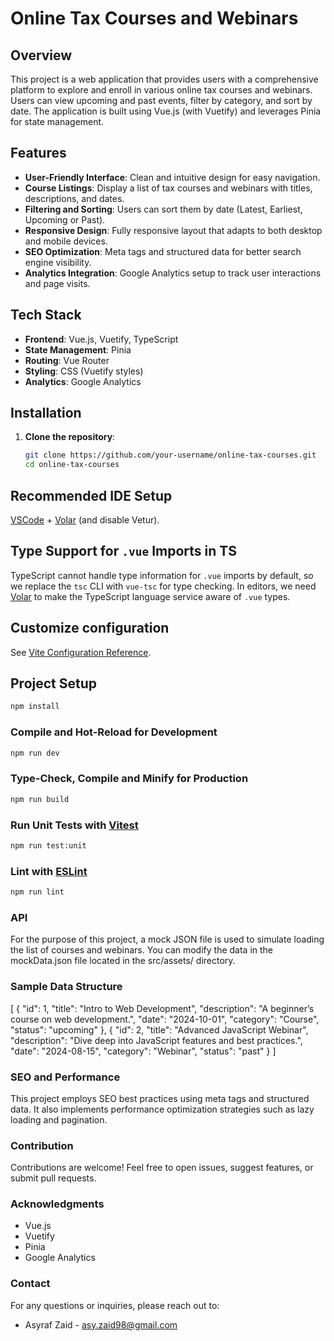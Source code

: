 # Online Tax Courses and Webinars

## Overview
This project is a web application that provides users with a comprehensive platform to explore and enroll in various online tax courses and webinars. Users can view upcoming and past events, filter by category, and sort by date. The application is built using Vue.js (with Vuetify) and leverages Pinia for state management.

## Features
- **User-Friendly Interface**: Clean and intuitive design for easy navigation.
- **Course Listings**: Display a list of tax courses and webinars with titles, descriptions, and dates.
- **Filtering and Sorting**: Users can sort them by date (Latest, Earliest, Upcoming or Past).
- **Responsive Design**: Fully responsive layout that adapts to both desktop and mobile devices.
- **SEO Optimization**: Meta tags and structured data for better search engine visibility.
- **Analytics Integration**: Google Analytics setup to track user interactions and page visits.

## Tech Stack
- **Frontend**: Vue.js, Vuetify, TypeScript
- **State Management**: Pinia
- **Routing**: Vue Router
- **Styling**: CSS (Vuetify styles)
- **Analytics**: Google Analytics

## Installation

1. **Clone the repository**:
   ```bash
   git clone https://github.com/your-username/online-tax-courses.git
   cd online-tax-courses


## Recommended IDE Setup

[VSCode](https://code.visualstudio.com/) + [Volar](https://marketplace.visualstudio.com/items?itemName=Vue.volar) (and disable Vetur).

## Type Support for `.vue` Imports in TS

TypeScript cannot handle type information for `.vue` imports by default, so we replace the `tsc` CLI with `vue-tsc` for type checking. In editors, we need [Volar](https://marketplace.visualstudio.com/items?itemName=Vue.volar) to make the TypeScript language service aware of `.vue` types.

## Customize configuration

See [Vite Configuration Reference](https://vitejs.dev/config/).

## Project Setup

```sh
npm install
```

### Compile and Hot-Reload for Development

```sh
npm run dev
```

### Type-Check, Compile and Minify for Production

```sh
npm run build
```

### Run Unit Tests with [Vitest](https://vitest.dev/)

```sh
npm run test:unit
```

### Lint with [ESLint](https://eslint.org/)

```sh
npm run lint
```

### API

For the purpose of this project, a mock JSON file is used to simulate loading the list of courses and webinars. You can modify the data in the mockData.json file located in the src/assets/ directory.


### Sample Data Structure

[
  {
    "id": 1,
    "title": "Intro to Web Development",
    "description": "A beginner’s course on web development.",
    "date": "2024-10-01",
    "category": "Course",
    "status": "upcoming"
  },
  {
    "id": 2,
    "title": "Advanced JavaScript Webinar",
    "description": "Dive deep into JavaScript features and best practices.",
    "date": "2024-08-15",
    "category": "Webinar",
    "status": "past"
  }
]


### SEO and Performance 

This project employs SEO best practices using meta tags and structured data. It also implements performance optimization strategies such as lazy loading and pagination.


### Contribution

Contributions are welcome! Feel free to open issues, suggest features, or submit pull requests.


### Acknowledgments
  -  Vue.js
  -  Vuetify
  -  Pinia
  -  Google Analytics


### Contact

For any questions or inquiries, please reach out to:
 - Asyraf Zaid - asy.zaid98@gmail.com
